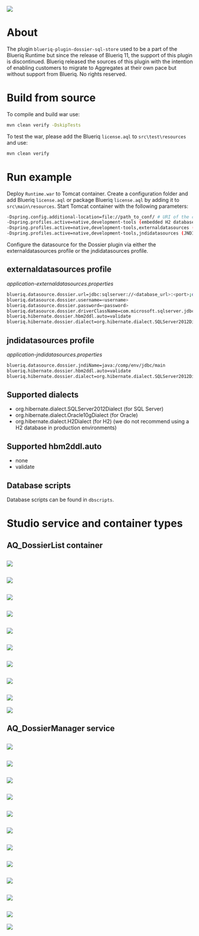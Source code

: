 [![][logo]][website] 

# About

The plugin `blueriq-plugin-dossier-sql-store` used to be a part of the Blueriq Runtime but since the release of Blueriq 11, the support of this plugin is discontinued. 
Blueriq released the sources of this plugin with the intention of enabling customers to migrate to Aggregates at their own pace but without support from Blueriq. No rights reserved.

# Build from source

To compile and build war use:

```bash
mvn clean verify -DskipTests
```

To test the war, please add the Blueriq `license.aql` to `src\test\resources` and use:

```bash
mvn clean verify
```

# Run example

Deploy `Runtime.war` to Tomcat container. Create a configuration folder and add Blueriq `license.aql` or package Blueriq `license.aql` by adding it to `src\main\resources`.
Start Tomcat container with the following parameters:

```bash
-Dspring.config.additional-location=file://path_to_conf/ # URI of the configuration folder which contains the Blueriq license.
-Dspring.profiles.active=native,development-tools (embedded H2 database) or 
-Dspring.profiles.active=native,development-tools,externaldatasources (direct connection) or 
-Dspring.profiles.active=native,development-tools,jndidatasources (JNDI)
```

Configure the datasource for the Dossier plugin via either the externaldatasources profile or the jndidatasources profile.

## externaldatasources profile

*application-externaldatasources.properties*

```bash
blueriq.datasource.dossier.url=jdbc:sqlserver://<database_url>:<port>;databaseName=<databaseName>;instance=SQL_EXPRESS
blueriq.datasource.dossier.username=<username>
blueriq.datasource.dossier.password=<password>
blueriq.datasource.dossier.driverClassName=com.microsoft.sqlserver.jdbc.SQLServerDriver
blueriq.hibernate.dossier.hbm2ddl.auto=validate
blueriq.hibernate.dossier.dialect=org.hibernate.dialect.SQLServer2012Dialect
```

## jndidatasources profile

*application-jndidatasources.properties*

```bash
blueriq.datasource.dossier.jndiName=java:/comp/env/jdbc/main
blueriq.hibernate.dossier.hbm2ddl.auto=validate
blueriq.hibernate.dossier.dialect=org.hibernate.dialect.SQLServer2012Dialect
```

## Supported dialects

- org.hibernate.dialect.SQLServer2012Dialect (for SQL Server)
- org.hibernate.dialect.Oracle10gDialect (for Oracle)
- org.hibernate.dialect.H2Dialect (for H2) (we do not recommend using a H2 database in production environments)

## Supported hbm2ddl.auto

- none
- validate

## Database scripts

Database scripts can be found in `dbscripts`.

# Studio service and container types

## AQ_DossierList container

![][dossierlist_general]
---
![][dossierlist_param_1]
---
![][dossierlist_param_2]
---
![][dossierlist_param_3]
---
![][dossierlist_param_4]
---
![][dossierlist_param_5]
---
![][dossierlist_param_6]
---
![][dossierlist_param_7]
---
![][dossierlist_param_8]
---
![][dossierlist_param_9]

## AQ_DossierManager service

![][dossiermanager_general]
---
![][dossiermanager_param_1]
---
![][dossiermanager_param_2]
---
![][dossiermanager_param_3]
---
![][dossiermanager_param_4]
---
![][dossiermanager_param_5]
---
![][dossiermanager_param_6]
---
![][dossiermanager_param_7]
---
![][dossiermanager_param_8]
---
![][dossiermanager_param_9]
---
![][dossiermanager_param_10]
---
![][dossiermanager_param_11]

[dossierlist_general]: images/aq_dossierlist/dossierlist_general.png
[dossierlist_param_1]: images/aq_dossierlist/dossierlist_parameters_1.png
[dossierlist_param_2]: images/aq_dossierlist/dossierlist_parameters_2.png
[dossierlist_param_3]: images/aq_dossierlist/dossierlist_parameters_3.png
[dossierlist_param_4]: images/aq_dossierlist/dossierlist_parameters_4.png
[dossierlist_param_5]: images/aq_dossierlist/dossierlist_parameters_5.png
[dossierlist_param_6]: images/aq_dossierlist/dossierlist_parameters_6.png
[dossierlist_param_7]: images/aq_dossierlist/dossierlist_parameters_7.png
[dossierlist_param_8]: images/aq_dossierlist/dossierlist_parameters_8.png
[dossierlist_param_9]: images/aq_dossierlist/dossierlist_parameters_9.png

[dossiermanager_general]: images/aq_dossiermanager/dossiermanager_general.png
[dossiermanager_param_1]: images/aq_dossiermanager/dossiermanager_parameters_1.png
[dossiermanager_param_2]: images/aq_dossiermanager/dossiermanager_parameters_2.png
[dossiermanager_param_3]: images/aq_dossiermanager/dossiermanager_parameters_3.png
[dossiermanager_param_4]: images/aq_dossiermanager/dossiermanager_parameters_4.png
[dossiermanager_param_5]: images/aq_dossiermanager/dossiermanager_parameters_5.png
[dossiermanager_param_6]: images/aq_dossiermanager/dossiermanager_parameters_6.png
[dossiermanager_param_7]: images/aq_dossiermanager/dossiermanager_parameters_7.png
[dossiermanager_param_8]: images/aq_dossiermanager/dossiermanager_parameters_8.png
[dossiermanager_param_9]: images/aq_dossiermanager/dossiermanager_parameters_9.png
[dossiermanager_param_10]: images/aq_dossiermanager/dossiermanager_parameters_10.png
[dossiermanager_param_11]: images/aq_dossiermanager/dossiermanager_parameters_11.png

[logo]: https://www.blueriq.com/wp-content/uploads/2018/07/BLUERIQ-rgb-logo-kleur-gradient-PNG-300x111.png
[website]: http://www.blueriq.com